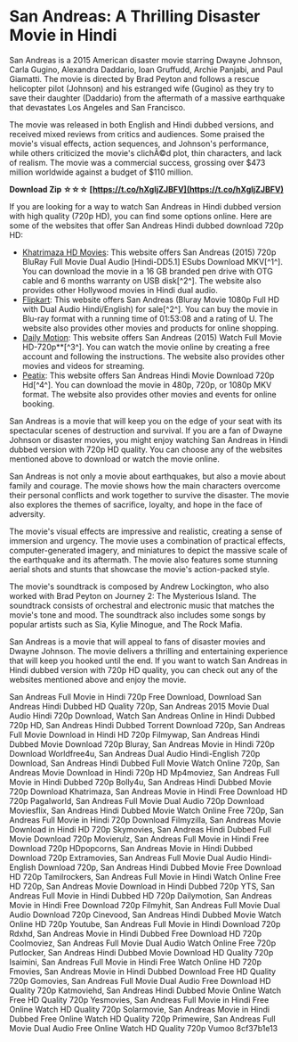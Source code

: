 
 
# San Andreas: A Thrilling Disaster Movie in Hindi
 
San Andreas is a 2015 American disaster movie starring Dwayne Johnson, Carla Gugino, Alexandra Daddario, Ioan Gruffudd, Archie Panjabi, and Paul Giamatti. The movie is directed by Brad Peyton and follows a rescue helicopter pilot (Johnson) and his estranged wife (Gugino) as they try to save their daughter (Daddario) from the aftermath of a massive earthquake that devastates Los Angeles and San Francisco.
 
The movie was released in both English and Hindi dubbed versions, and received mixed reviews from critics and audiences. Some praised the movie's visual effects, action sequences, and Johnson's performance, while others criticized the movie's clichÃ©d plot, thin characters, and lack of realism. The movie was a commercial success, grossing over $473 million worldwide against a budget of $110 million.
 
**Download Zip ☆☆☆ [https://t.co/hXgIjZJBFV](https://t.co/hXgIjZJBFV)**


 
If you are looking for a way to watch San Andreas in Hindi dubbed version with high quality (720p HD), you can find some options online. Here are some of the websites that offer San Andreas Hindi dubbed download 720p HD:
 
- [Khatrimaza HD Movies](https://khatrimazaorgfull.blogspot.com/2019/09/san-andreas-2015-720p-bluray-full-movie.html): This website offers San Andreas (2015) 720p BluRay Full Movie Dual Audio [Hindi-DD5.1] ESubs Download MKV[^1^]. You can download the movie in a 16 GB branded pen drive with OTG cable and 6 months warranty on USB disk[^2^]. The website also provides other Hollywood movies in Hindi dual audio.
- [Flipkart](https://www.flipkart.com/san-andreas-bluray-movie-1080p-full-hd-dual-audio-hindi-english/p/itm437446613f34e): This website offers San Andreas (Bluray Movie 1080p Full HD with Dual Audio Hindi/English) for sale[^2^]. You can buy the movie in Blu-ray format with a running time of 01:53:08 and a rating of U. The website also provides other movies and products for online shopping.
- [Daily Motion](https://www.dailymotion.com/video/x2vuic1): This website offers San Andreas (2015) Watch Full Movie HD-720p\*\*[^3^]. You can watch the movie online by creating a free account and following the instructions. The website also provides other movies and videos for streaming.
- [Peatix](https://peatix.com/group/10502894/view): This website offers San Andreas Hindi Movie Download 720p Hd[^4^]. You can download the movie in 480p, 720p, or 1080p MKV format. The website also provides other movies and events for online booking.

San Andreas is a movie that will keep you on the edge of your seat with its spectacular scenes of destruction and survival. If you are a fan of Dwayne Johnson or disaster movies, you might enjoy watching San Andreas in Hindi dubbed version with 720p HD quality. You can choose any of the websites mentioned above to download or watch the movie online.
  
San Andreas is not only a movie about earthquakes, but also a movie about family and courage. The movie shows how the main characters overcome their personal conflicts and work together to survive the disaster. The movie also explores the themes of sacrifice, loyalty, and hope in the face of adversity.
 
The movie's visual effects are impressive and realistic, creating a sense of immersion and urgency. The movie uses a combination of practical effects, computer-generated imagery, and miniatures to depict the massive scale of the earthquake and its aftermath. The movie also features some stunning aerial shots and stunts that showcase the movie's action-packed style.
 
The movie's soundtrack is composed by Andrew Lockington, who also worked with Brad Peyton on Journey 2: The Mysterious Island. The soundtrack consists of orchestral and electronic music that matches the movie's tone and mood. The soundtrack also includes some songs by popular artists such as Sia, Kylie Minogue, and The Rock Mafia.
 
San Andreas is a movie that will appeal to fans of disaster movies and Dwayne Johnson. The movie delivers a thrilling and entertaining experience that will keep you hooked until the end. If you want to watch San Andreas in Hindi dubbed version with 720p HD quality, you can check out any of the websites mentioned above and enjoy the movie.
 
San Andreas Full Movie in Hindi 720p Free Download,  Download San Andreas Hindi Dubbed HD Quality 720p,  San Andreas 2015 Movie Dual Audio Hindi 720p Download,  Watch San Andreas Online in Hindi Dubbed 720p HD,  San Andreas Hindi Dubbed Torrent Download 720p,  San Andreas Full Movie Download in Hindi HD 720p Filmywap,  San Andreas Hindi Dubbed Movie Download 720p Bluray,  San Andreas Movie in Hindi 720p Download Worldfree4u,  San Andreas Dual Audio Hindi-English 720p Download,  San Andreas Hindi Dubbed Full Movie Watch Online 720p,  San Andreas Movie Download in Hindi 720p HD Mp4moviez,  San Andreas Full Movie in Hindi Dubbed 720p Bolly4u,  San Andreas Hindi Dubbed Movie 720p Download Khatrimaza,  San Andreas Movie in Hindi Free Download HD 720p Pagalworld,  San Andreas Full Movie Dual Audio 720p Download Moviesflix,  San Andreas Hindi Dubbed Movie Watch Online Free 720p,  San Andreas Full Movie in Hindi 720p Download Filmyzilla,  San Andreas Movie Download in Hindi HD 720p Skymovies,  San Andreas Hindi Dubbed Full Movie Download 720p Movierulz,  San Andreas Full Movie in Hindi Free Download 720p HDpopcorns,  San Andreas Movie in Hindi Dubbed Download 720p Extramovies,  San Andreas Full Movie Dual Audio Hindi-English Download 720p,  San Andreas Hindi Dubbed Movie Free Download HD 720p Tamilrockers,  San Andreas Full Movie in Hindi Watch Online Free HD 720p,  San Andreas Movie Download in Hindi Dubbed 720p YTS,  San Andreas Full Movie in Hindi Dubbed HD 720p Dailymotion,  San Andreas Movie in Hindi Free Download 720p Filmyhit,  San Andreas Full Movie Dual Audio Download 720p Cinevood,  San Andreas Hindi Dubbed Movie Watch Online HD 720p Youtube,  San Andreas Full Movie in Hindi Download 720p Rdxhd,  San Andreas Movie in Hindi Dubbed Free Download HD 720p Coolmoviez,  San Andreas Full Movie Dual Audio Watch Online Free 720p Putlocker,  San Andreas Hindi Dubbed Movie Download HD Quality 720p Isaimini,  San Andreas Full Movie in Hindi Free Watch Online HD 720p Fmovies,  San Andreas Movie in Hindi Dubbed Download Free HD Quality 720p Gomovies,  San Andreas Full Movie Dual Audio Free Download HD Quality 720p Katmoviehd,  San Andreas Hindi Dubbed Movie Online Watch Free HD Quality 720p Yesmovies,  San Andreas Full Movie in Hindi Free Online Watch HD Quality 720p Solarmovie,  San Andreas Movie in Hindi Dubbed Free Online Watch HD Quality 720p Primewire,  San Andreas Full Movie Dual Audio Free Online Watch HD Quality 720p Vumoo
 8cf37b1e13
 
